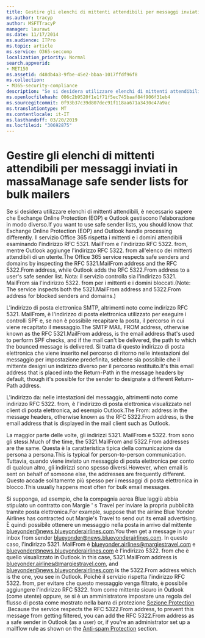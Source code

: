 ```yaml
---
title: Gestire gli elenchi di mittenti attendibili per messaggi inviati in massa
ms.author: tracyp
author: MSFTTracyP
manager: laurawi
ms.date: 11/17/2014
ms.audience: ITPro
ms.topic: article
ms.service: O365-seccomp
localization_priority: Normal
search.appverid:
- MET150
ms.assetid: d48db4a3-9fbe-45e2-bbaa-1017ffdf96f8
ms.collection:
- M365-security-compliance
description: "Se si desidera utilizzare elenchi di mittenti attendibili, è necessario sapere che Exchange Online Protection (EOP) e Outlook gestiscono l'elaborazione in modo diverso. Il servizio rispetta i mittenti e i domini attendibili esaminando l'indirizzo RFC 5321. MailFrom e l'indirizzo RFC 5322. from, mentre Outlook aggiunge l'indirizzo RFC 5322. from all'elenco dei mittenti attendibili di un utente. Nota: il servizio controlla sia l'indirizzo 5321. MailFrom sia l'indirizzo 5322. from per i mittenti e i domini bloccati."
ms.openlocfilehash: 006c2b9520f1e1f71f5ec745baaf84f906f31eb4
ms.sourcegitcommit: 0f93b37c39d807dec91f118aa671a3430c47a9ac
ms.translationtype: MT
ms.contentlocale: it-IT
ms.lasthandoff: 03/20/2019
ms.locfileid: "30692875"
---
```

# <a name="manage-safe-sender-lists-for-bulk-mailers"></a><span data-ttu-id="eb596-105">Gestire gli elenchi di mittenti attendibili per messaggi inviati in massa</span><span class="sxs-lookup"><span data-stu-id="eb596-105">Manage safe sender lists for bulk mailers</span></span>

<span data-ttu-id="eb596-106">Se si desidera utilizzare elenchi di mittenti attendibili, è necessario sapere che Exchange Online Protection (EOP) e Outlook gestiscono l'elaborazione in modo diverso.</span><span class="sxs-lookup"><span data-stu-id="eb596-106">If you want to use safe sender lists, you should know that Exchange Online Protection (EOP) and Outlook handle processing differently.</span></span> <span data-ttu-id="eb596-107">Il servizio Office 365 rispetta i mittenti e i domini attendibili esaminando l'indirizzo RFC 5321. MailFrom e l'indirizzo RFC 5322. from, mentre Outlook aggiunge l'indirizzo RFC 5322. from all'elenco dei mittenti attendibili di un utente.</span><span class="sxs-lookup"><span data-stu-id="eb596-107">The Office 365 service respects safe senders and domains by inspecting the RFC 5321.MailFrom address and the RFC 5322.From address, while Outlook adds the RFC 5322.From address to a user's safe sender list.</span></span> <span data-ttu-id="eb596-108">Nota: il servizio controlla sia l'indirizzo 5321. MailFrom sia l'indirizzo 5322. from per i mittenti e i domini bloccati.</span><span class="sxs-lookup"><span data-stu-id="eb596-108">(Note: The service inspects both the 5321.MailFrom address and 5322.From address for blocked senders and domains.)</span></span>
  
<span data-ttu-id="eb596-109">L'indirizzo di posta elettronica SMTP, altrimenti noto come indirizzo RFC 5321. MailFrom, è l'indirizzo di posta elettronica utilizzato per eseguire i controlli SPF e, se non è possibile recapitare la posta, il percorso in cui viene recapitato il messaggio.</span><span class="sxs-lookup"><span data-stu-id="eb596-109">The SMTP MAIL FROM address, otherwise known as the RFC 5321.MailFrom address, is the email address that's used to perform SPF checks, and if the mail can't be delivered, the path to which the bounced message is delivered.</span></span> <span data-ttu-id="eb596-110">Si tratta di questo indirizzo di posta elettronica che viene inserito nel percorso di ritorno nelle intestazioni del messaggio per impostazione predefinita, sebbene sia possibile che il mittente designi un indirizzo diverso per il percorso restituito.</span><span class="sxs-lookup"><span data-stu-id="eb596-110">It's this email address that is placed into the Return-Path in the message headers by default, though it's possible for the sender to designate a different Return-Path address.</span></span>
  
<span data-ttu-id="eb596-111">L'indirizzo da: nelle intestazioni del messaggio, altrimenti noto come indirizzo RFC 5322. from, è l'indirizzo di posta elettronica visualizzato nel client di posta elettronica, ad esempio Outlook.</span><span class="sxs-lookup"><span data-stu-id="eb596-111">The From: address in the message headers, otherwise known as the RFC 5322.From address, is the email address that is displayed in the mail client such as Outlook.</span></span>
  
<span data-ttu-id="eb596-112">La maggior parte delle volte, gli indirizzi 5321. MailFrom e 5322. from sono gli stessi.</span><span class="sxs-lookup"><span data-stu-id="eb596-112">Much of the time, the 5321.MailFrom and 5322.From addresses are the same.</span></span> <span data-ttu-id="eb596-113">Questa è la caratteristica tipica della comunicazione da persona a persona.</span><span class="sxs-lookup"><span data-stu-id="eb596-113">This is typical for person-to-person communication.</span></span> <span data-ttu-id="eb596-114">Tuttavia, quando viene inviato un messaggio di posta elettronica per conto di qualcun altro, gli indirizzi sono spesso diversi.</span><span class="sxs-lookup"><span data-stu-id="eb596-114">However, when email is sent on behalf of someone else, the addresses are frequently different.</span></span> <span data-ttu-id="eb596-115">Questo accade solitamente più spesso per i messaggi di posta elettronica in blocco.</span><span class="sxs-lookup"><span data-stu-id="eb596-115">This usually happens most often for bulk email messages.</span></span>
  
<span data-ttu-id="eb596-116">Si supponga, ad esempio, che la compagnia aerea Blue laggiù abbia stipulato un contratto con Margie ' s Travel per inviare la propria pubblicità tramite posta elettronica.</span><span class="sxs-lookup"><span data-stu-id="eb596-116">For example, suppose that the airline Blue Yonder Airlines has contracted out Margie's Travel to send out its email advertising.</span></span> <span data-ttu-id="eb596-117">È quindi possibile ottenere un messaggio nella posta in arrivo dal mittente blueyonder@news.blueyonderairlines.com.</span><span class="sxs-lookup"><span data-stu-id="eb596-117">You then get a message in your inbox from sender blueyonder@news.blueyonderairlines.com.</span></span> <span data-ttu-id="eb596-118">In questo caso, l'indirizzo 5321. MailFrom è blueyonder.airlines@margiestravel.com e blueyonder@news.blueyonderairlines.com è l'indirizzo 5322. from che è quello visualizzato in Outlook.</span><span class="sxs-lookup"><span data-stu-id="eb596-118">In this case, 5321.MailFrom address is blueyonder.airlines@margiestravel.com, and blueyonder@news.blueyonderairlines.com is the 5322.From address which is the one, you see in Outlook.</span></span> <span data-ttu-id="eb596-119">Poiché il servizio rispetta l'indirizzo RFC 5322. from, per evitare che questo messaggio venga filtrato, è possibile aggiungere l'indirizzo RFC 5322. from come mittente sicuro in Outlook (come utente) oppure, se si è un amministratore impostare una regola del flusso di posta come mostrato nella barra di protezione [ Sezione Protection](anti-spam-protection.md) .</span><span class="sxs-lookup"><span data-stu-id="eb596-119">Because the service respects the RFC 5322.From address, to prevent this message from getting filtered, you can add the RFC 5322.From address as a safe sender in Outlook (as a user) or, if you're an administrator set up a mailflow rule as shown on the [Anti-spam Protection](anti-spam-protection.md) section.</span></span>
  

